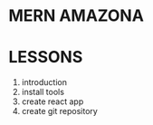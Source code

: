 # MERN AMAZONA

# LESSONS

1. introduction
2. install tools
3. create react app
4. create git repository
